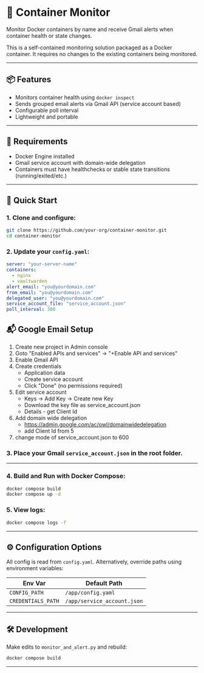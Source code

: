 # 🚨 Container Monitor

Monitor Docker containers by name and receive Gmail alerts when container health or state changes.

This is a self-contained monitoring solution packaged as a Docker container. It requires no changes to the existing containers being monitored.

---

## 📦 Features

- Monitors container health using `docker inspect`
- Sends grouped email alerts via Gmail API (service account based)
- Configurable poll interval
- Lightweight and portable

---

## 🧱 Requirements

- Docker Engine installed
- Gmail service account with domain-wide delegation
- Containers must have healthchecks or stable state transitions (running/exited/etc.)

---

## 🚀 Quick Start

### 1. Clone and configure:

```bash
git clone https://github.com/your-org/container-monitor.git
cd container-monitor
```

### 2. Update your `config.yaml`:

```yaml
server: "your-server-name"
containers:
  - nginx
  - vaultwarden
alert_email: "you@yourdomain.com"
from_email: "you@yourdomain.com"
delegated_user: "you@yourdomain.com"
service_account_file: "service_account.json"
poll_interval: 300
```

## 📬 Google Email Setup

1.  Create new project in Admin console
2.  Goto "Enabled APIs and services" -> "+Enable API and services"
3.  Enable Gmail API
4.  Create credentials
    - Application data
    - Create service account
    - Click "Done" (no permissions required)
5.  Edit service account
    - Keys -> Add Key -> Create new Key
    - Download the key file as service_account.json
    - Details - get Client Id
6.  Add domain wide delegation
    - https://admin.google.com/ac/owl/domainwidedelegation
    - add Client Id from 5
7.  change mode of service_account.json to 600

### 3. Place your Gmail `service_account.json` in the root folder.

---

### 4. Build and Run with Docker Compose:

```bash
docker compose build
docker compose up -d
```

### 5. View logs:

```bash
docker compose logs -f
```

---

## ⚙️ Configuration Options

All config is read from `config.yaml`. Alternatively, override paths using environment variables:

| Env Var            | Default Path                |
| ------------------ | --------------------------- |
| `CONFIG_PATH`      | `/app/config.yaml`          |
| `CREDENTIALS_PATH` | `/app/service_account.json` |

---

## 🛠️ Development

Make edits to `monitor_and_alert.py` and rebuild:

```bash
docker compose build
```

---
